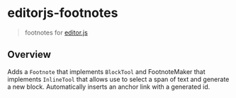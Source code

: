 # editorjs-footnotes

> footnotes for [editor.js](https://github.com/codex-team/editor.js)

## Overview

Adds a `Footnote` that implements `BlockTool` and FootnoteMaker that implements `InlineTool` that allows use to select a span of text and generate a new block. Automatically inserts an anchor link with a generated id.
